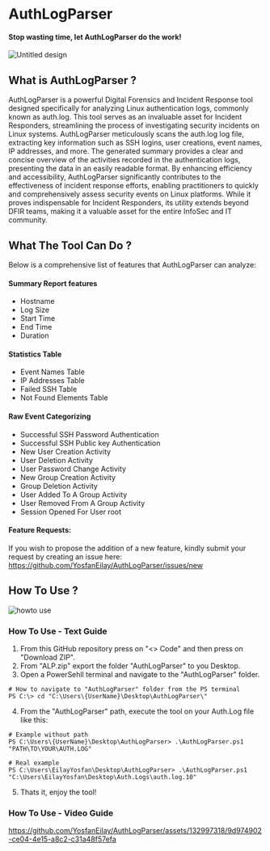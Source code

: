 # AuthLogParser
#### Stop wasting time, let AuthLogParser do the work!
![Untitled design](https://github.com/YosfanEilay/AuthLogParser/assets/132997318/2121356e-d6e3-4ee8-9ebc-b54b895c0020)

## What is AuthLogParser ?
AuthLogParser is a powerful Digital Forensics and Incident Response tool designed specifically for analyzing Linux authentication logs,
commonly known as auth.log. This tool serves as an invaluable asset for Incident Responders, streamlining the process of investigating security
incidents on Linux systems. AuthLogParser meticulously scans the auth.log log file, extracting key information such as SSH logins, user creations,
event names, IP addresses, and more. The generated summary provides a clear and concise overview of the activities recorded in the authentication
logs, presenting the data in an easily readable format. By enhancing efficiency and accessibility, AuthLogParser significantly contributes to the
effectiveness of incident response efforts, enabling practitioners to quickly and comprehensively assess security events on Linux platforms.
While it proves indispensable for Incident Responders, its utility extends beyond DFIR teams, making it a valuable asset for the entire
InfoSec and IT community.

## What The Tool Can Do ?
Below is a comprehensive list of features that AuthLogParser can analyze:
#### Summary Report features
- Hostname
- Log Size
- Start Time
- End Time
- Duration
#### Statistics Table
- Event Names Table
- IP Addresses Table
- Failed SSH Table
- Not Found Elements Table
#### Raw Event Categorizing
- Successful SSH Password Authentication
- Successful SSH Public key Authentication
- New User Creation Activity
- User Deletion Activity
- User Password Change Activity
- New Group Creation Activity
- Group Deletion Activity
- User Added To A Group Activity
- User Removed From A Group Activity
- Session Opened For User root
#### Feature Requests:
If you wish to propose the addition of a new feature, kindly submit your request by creating an issue here:
https://github.com/YosfanEilay/AuthLogParser/issues/new

## How To Use ?
![howto use](https://github.com/YosfanEilay/AuthLogParser/assets/132997318/2d663c04-88a3-412b-aa5c-99ad48d45ba1)

### How To Use - Text Guide
1. From this GitHub repository press on "<> Code" and then press on "Download ZIP".
2. From "ALP.zip" export the folder "AuthLogParser" to you Desktop.
3. Open a PowerSehll terminal and navigate to the "AuthLogParser" folder.
```
# How to navigate to "AuthLogParser" folder from the PS terminal
PS C:\> cd "C:\Users\{UserName}\Desktop\AuthLogParser\"
```
4. From the "AuthLogParser" path, execute the tool on your Auth.Log file like this:
```
# Example without path
PS C:\Users\{UserName}\Desktop\AuthLogParser> .\AuthLogParser.ps1 "PATH\TO\YOUR\AUTH.LOG"

# Real example
PS C:\Users\EilayYosfan\Desktop\AuthLogParser> .\AuthLogParser.ps1 "C:\Users\EilayYosfan\Desktop\Auth.Logs\auth.log.10"
```
5. Thats it, enjoy the tool!

### How To Use - Video Guide
https://github.com/YosfanEilay/AuthLogParser/assets/132997318/9d974902-ce04-4e15-a8c2-c31a48f57efa

